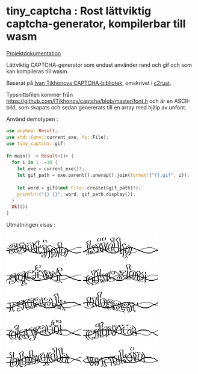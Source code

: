 # tiny_captcha : Rost lättviktig captcha-generator, kompilerbar till wasm

[Projektdokumentation](https://docs.rs/tiny_captcha)

Lättviktig CAPTCHA-generator som endast använder rand och gif och som kan kompileras till wasm.

Baserat på [Ivan Tikhonovs CAPTCHA-bibliotek](http://brokestream.com/captcha.html), omskrivet i [c2rust](https://c2rust.com).

Typsnittsfilen kommer från https://github.com/ITikhonov/captcha/blob/master/font.h och är en ASCII-bild, som skapats och sedan genererats till en array med hjälp av unfont.

Använd demotypen :

```rust
use anyhow::Result;
use std::{env::current_exe, fs::File};
use tiny_captcha::gif;

fn main() -> Result<()> {
  for i in 1..=10 {
    let exe = current_exe()?;
    let gif_path = exe.parent().unwrap().join(format!("{}.gif", i));

    let word = gif(&mut File::create(&gif_path)?);
    println!("{} {}", word, gif_path.display());
  }
  Ok(())
}
```

Utmatningen visas :

![](https://raw.githubusercontent.com/rmw-link/tiny_captcha/master/gif/1.gif) ![](https://raw.githubusercontent.com/rmw-link/tiny_captcha/master/gif/2.gif) ![](https://raw.githubusercontent.com/rmw-link/tiny_captcha/master/gif/3.gif) ![](https://raw.githubusercontent.com/rmw-link/tiny_captcha/master/gif/4.gif) ![](https://raw.githubusercontent.com/rmw-link/tiny_captcha/master/gif/5.gif) ![](https://raw.githubusercontent.com/rmw-link/tiny_captcha/master/gif/6.gif) ![](https://raw.githubusercontent.com/rmw-link/tiny_captcha/master/gif/7.gif) ![](https://raw.githubusercontent.com/rmw-link/tiny_captcha/master/gif/8.gif) ![](https://raw.githubusercontent.com/rmw-link/tiny_captcha/master/gif/9.gif) ![](https://raw.githubusercontent.com/rmw-link/tiny_captcha/master/gif/10.gif)